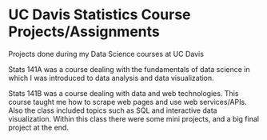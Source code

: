 # UC Davis Statistics Course Projects/Assignments
Projects done during my Data Science courses at UC Davis

Stats 141A was a course dealing with the fundamentals of data science in which I was introduced to data analysis and data visualization. 

Stats 141B was a course dealing with data and web technologies. This course taught me how to scrape web pages and use web services/APIs. Also the class included topics such as SQL and interactive data visualization. Within this class there were some mini projects, and a big final project at the end.
